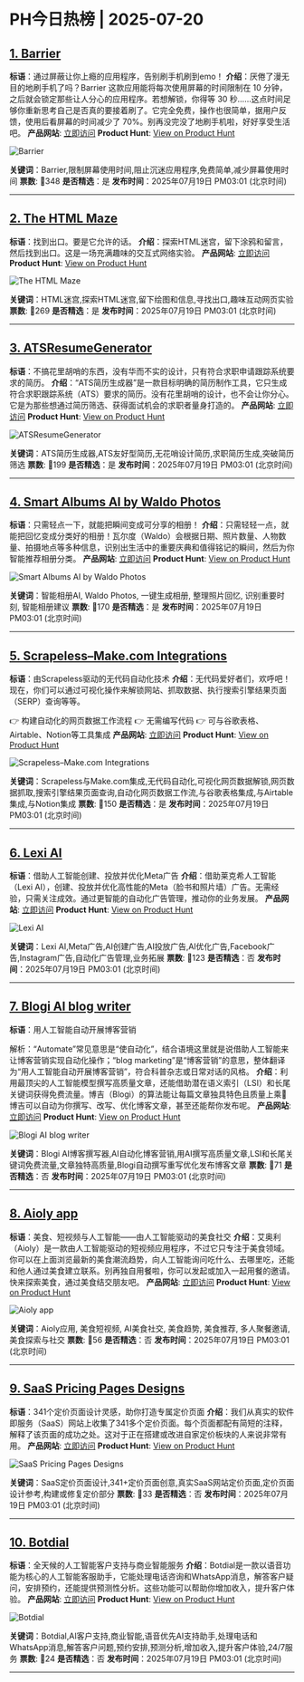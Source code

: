 # PH今日热榜 | 2025-07-20

## [1. Barrier](https://www.producthunt.com/products/barrier-social-lock?utm_campaign=producthunt-api&utm_medium=api-v2&utm_source=Application%3A+dev+%28ID%3A+189358%29)
**标语**：通过屏蔽让你上瘾的应用程序，告别刷手机刷到emo！
**介绍**：厌倦了漫无目的地刷手机了吗？Barrier 这款应用能将每次使用屏幕的时间限制在 10 分钟，之后就会锁定那些让人分心的应用程序。若想解锁，你得等 30 秒……这点时间足够你重新思考自己是否真的要接着刷了。它完全免费，操作也很简单，据用户反馈，使用后看屏幕的时间减少了 70%。别再没完没了地刷手机啦，好好享受生活吧。
**产品网站**: [立即访问](https://www.producthunt.com/r/E2SPJVHVFDOPPL?utm_campaign=producthunt-api&utm_medium=api-v2&utm_source=Application%3A+dev+%28ID%3A+189358%29)
**Product Hunt**: [View on Product Hunt](https://www.producthunt.com/products/barrier-social-lock?utm_campaign=producthunt-api&utm_medium=api-v2&utm_source=Application%3A+dev+%28ID%3A+189358%29)

![Barrier](https://ph-files.imgix.net/af488463-9e37-4d7a-b687-0dce13a74701.jpeg?auto=format)

**关键词**：Barrier,限制屏幕使用时间,阻止沉迷应用程序,免费简单,减少屏幕使用时间
**票数**: 🔺348
**是否精选**：是
**发布时间**：2025年07月19日 PM03:01 (北京时间)

---

## [2. The HTML Maze](https://www.producthunt.com/products/the-html-maze?utm_campaign=producthunt-api&utm_medium=api-v2&utm_source=Application%3A+dev+%28ID%3A+189358%29)
**标语**：找到出口。要是它允许的话。
**介绍**：探索HTML迷宫，留下涂鸦和留言，然后找到出口。这是一场充满趣味的交互式网络实验。
**产品网站**: [立即访问](https://www.producthunt.com/r/CHL3GZR724HN3J?utm_campaign=producthunt-api&utm_medium=api-v2&utm_source=Application%3A+dev+%28ID%3A+189358%29)
**Product Hunt**: [View on Product Hunt](https://www.producthunt.com/products/the-html-maze?utm_campaign=producthunt-api&utm_medium=api-v2&utm_source=Application%3A+dev+%28ID%3A+189358%29)

![The HTML Maze](https://ph-files.imgix.net/56c4230f-d1e8-496a-963b-f9cd150d329b.png?auto=format)

**关键词**：HTML迷宫,探索HTML迷宫,留下绘图和信息,寻找出口,趣味互动网页实验
**票数**: 🔺269
**是否精选**：是
**发布时间**：2025年07月19日 PM03:01 (北京时间)

---

## [3. ATSResumeGenerator](https://www.producthunt.com/products/atsresumegenerator?utm_campaign=producthunt-api&utm_medium=api-v2&utm_source=Application%3A+dev+%28ID%3A+189358%29)
**标语**：不搞花里胡哨的东西，没有华而不实的设计，只有符合求职申请跟踪系统要求的简历。
**介绍**：“ATS简历生成器”是一款目标明确的简历制作工具，它只生成符合求职跟踪系统（ATS）要求的简历。没有花里胡哨的设计，也不会让你分心。它是为那些想通过简历筛选、获得面试机会的求职者量身打造的。
**产品网站**: [立即访问](https://www.producthunt.com/r/LFR3EDOU7OAPNX?utm_campaign=producthunt-api&utm_medium=api-v2&utm_source=Application%3A+dev+%28ID%3A+189358%29)
**Product Hunt**: [View on Product Hunt](https://www.producthunt.com/products/atsresumegenerator?utm_campaign=producthunt-api&utm_medium=api-v2&utm_source=Application%3A+dev+%28ID%3A+189358%29)

![ATSResumeGenerator](https://ph-files.imgix.net/718902c2-7bd5-40a3-a4f6-1e04726e1373.png?auto=format)

**关键词**：ATS简历生成器,ATS友好型简历,无花哨设计简历,求职简历生成,突破简历筛选
**票数**: 🔺199
**是否精选**：是
**发布时间**：2025年07月19日 PM03:01 (北京时间)

---

## [4. Smart Albums AI by Waldo Photos](https://www.producthunt.com/products/smart-albums-ai-by-waldo-photos?utm_campaign=producthunt-api&utm_medium=api-v2&utm_source=Application%3A+dev+%28ID%3A+189358%29)
**标语**：只需轻点一下，就能把瞬间变成可分享的相册！
**介绍**：只需轻轻一点，就能把回忆变成分类好的相册！瓦尔度（Waldo）会根据日期、照片数量、人物数量、拍摄地点等多种信息，识别出生活中的重要庆典和值得铭记的瞬间，然后为你智能推荐相册分类。
**产品网站**: [立即访问](https://www.producthunt.com/r/JE4ZCZUQBJNDDQ?utm_campaign=producthunt-api&utm_medium=api-v2&utm_source=Application%3A+dev+%28ID%3A+189358%29)
**Product Hunt**: [View on Product Hunt](https://www.producthunt.com/products/smart-albums-ai-by-waldo-photos?utm_campaign=producthunt-api&utm_medium=api-v2&utm_source=Application%3A+dev+%28ID%3A+189358%29)

![Smart Albums AI by Waldo Photos](https://ph-files.imgix.net/7649356c-6b6f-423f-b6d2-2ea58f2dd568.png?auto=format)

**关键词**：智能相册AI, Waldo Photos, 一键生成相册, 整理照片回忆, 识别重要时刻, 智能相册建议
**票数**: 🔺170
**是否精选**：是
**发布时间**：2025年07月19日 PM03:01 (北京时间)

---

## [5. Scrapeless–Make.com Integrations](https://www.producthunt.com/products/scrapeless?utm_campaign=producthunt-api&utm_medium=api-v2&utm_source=Application%3A+dev+%28ID%3A+189358%29)
**标语**：由Scrapeless驱动的无代码自动化技术
**介绍**：无代码爱好者们，欢呼吧！现在，你们可以通过可视化操作来解锁网站、抓取数据、执行搜索引擎结果页面（SERP）查询等等。

👉 构建自动化的网页数据工作流程
👉 无需编写代码
👉 可与谷歌表格、Airtable、Notion等工具集成
**产品网站**: [立即访问](https://www.producthunt.com/r/PLBMZWZYCE5YRJ?utm_campaign=producthunt-api&utm_medium=api-v2&utm_source=Application%3A+dev+%28ID%3A+189358%29)
**Product Hunt**: [View on Product Hunt](https://www.producthunt.com/products/scrapeless?utm_campaign=producthunt-api&utm_medium=api-v2&utm_source=Application%3A+dev+%28ID%3A+189358%29)

![Scrapeless–Make.com Integrations](https://ph-files.imgix.net/22dc4982-0cc7-4931-8afc-4532d65c8544.jpeg?auto=format)

**关键词**：Scrapeless与Make.com集成,无代码自动化,可视化网页数据解锁,网页数据抓取,搜索引擎结果页面查询,自动化网页数据工作流,与谷歌表格集成,与Airtable集成,与Notion集成
**票数**: 🔺150
**是否精选**：是
**发布时间**：2025年07月19日 PM03:01 (北京时间)

---

## [6. Lexi AI](https://www.producthunt.com/products/lexi-ai-2?utm_campaign=producthunt-api&utm_medium=api-v2&utm_source=Application%3A+dev+%28ID%3A+189358%29)
**标语**：借助人工智能创建、投放并优化Meta广告
**介绍**：借助莱克希人工智能（Lexi AI），创建、投放并优化高性能的Meta（脸书和照片墙）广告。无需经验，只需关注成效。通过更智能的自动化广告管理，推动你的业务发展。
**产品网站**: [立即访问](https://www.producthunt.com/r/JKIIR2VMTWQEP4?utm_campaign=producthunt-api&utm_medium=api-v2&utm_source=Application%3A+dev+%28ID%3A+189358%29)
**Product Hunt**: [View on Product Hunt](https://www.producthunt.com/products/lexi-ai-2?utm_campaign=producthunt-api&utm_medium=api-v2&utm_source=Application%3A+dev+%28ID%3A+189358%29)

![Lexi AI](https://ph-files.imgix.net/6517484e-377f-4e64-936e-19ee3bb65f2f.png?auto=format)

**关键词**：Lexi AI,Meta广告,AI创建广告,AI投放广告,AI优化广告,Facebook广告,Instagram广告,自动化广告管理,业务拓展
**票数**: 🔺123
**是否精选**：否
**发布时间**：2025年07月19日 PM03:01 (北京时间)

---

## [7. Blogi AI blog writer](https://www.producthunt.com/products/blogi-ai-blog-writer?utm_campaign=producthunt-api&utm_medium=api-v2&utm_source=Application%3A+dev+%28ID%3A+189358%29)
**标语**：用人工智能自动开展博客营销

解析：“Automate”常见意思是“使自动化”，结合语境这里就是说借助人工智能来让博客营销实现自动化操作；“blog marketing”是“博客营销”的意思，整体翻译为“用人工智能自动开展博客营销”，符合科普杂志或日常对话的风格。
**介绍**：利用最顶尖的人工智能模型撰写高质量文章，还能借助潜在语义索引（LSI）和长尾关键词获得免费流量。博吉（Blogi）的算法能让每篇文章独具特色且质量上乘🚀 博吉可以自动为你撰写、改写、优化博客文章，甚至还能帮你发布呢。
**产品网站**: [立即访问](https://www.producthunt.com/r/TPSPSEFWK4JRFI?utm_campaign=producthunt-api&utm_medium=api-v2&utm_source=Application%3A+dev+%28ID%3A+189358%29)
**Product Hunt**: [View on Product Hunt](https://www.producthunt.com/products/blogi-ai-blog-writer?utm_campaign=producthunt-api&utm_medium=api-v2&utm_source=Application%3A+dev+%28ID%3A+189358%29)

![Blogi AI blog writer](https://ph-files.imgix.net/143f2296-d9cf-4d64-b6ba-1296a9572e10.png?auto=format)

**关键词**：Blogi AI博客撰写器,AI自动化博客营销,用AI撰写高质量文章,LSI和长尾关键词免费流量,文章独特高质量,Blogi自动撰写重写优化发布博客文章
**票数**: 🔺71
**是否精选**：否
**发布时间**：2025年07月19日 PM03:01 (北京时间)

---

## [8. Aioly app ](https://www.producthunt.com/products/aioly-app?utm_campaign=producthunt-api&utm_medium=api-v2&utm_source=Application%3A+dev+%28ID%3A+189358%29)
**标语**：美食、短视频与人工智能——由人工智能驱动的美食社交
**介绍**：艾奥利（Aioly）是一款由人工智能驱动的短视频应用程序，不过它只专注于美食领域。你可以在上面浏览最新的美食潮流趋势，向人工智能询问吃什么、去哪里吃，还能和他人通过美食建立联系。别再独自用餐啦，你可以发起或加入一起用餐的邀请。快来探索美食，通过美食结交朋友吧。
**产品网站**: [立即访问](https://www.producthunt.com/r/BRYXMBWGI2BU2L?utm_campaign=producthunt-api&utm_medium=api-v2&utm_source=Application%3A+dev+%28ID%3A+189358%29)
**Product Hunt**: [View on Product Hunt](https://www.producthunt.com/products/aioly-app?utm_campaign=producthunt-api&utm_medium=api-v2&utm_source=Application%3A+dev+%28ID%3A+189358%29)

![Aioly app ](https://ph-files.imgix.net/942a6b9d-d7cc-4d98-b9fc-bc655368554e.jpeg?auto=format)

**关键词**：Aioly应用, 美食短视频, AI美食社交, 美食趋势, 美食推荐, 多人聚餐邀请, 美食探索与社交
**票数**: 🔺56
**是否精选**：否
**发布时间**：2025年07月19日 PM03:01 (北京时间)

---

## [9. SaaS Pricing Pages Designs](https://www.producthunt.com/products/draftss?utm_campaign=producthunt-api&utm_medium=api-v2&utm_source=Application%3A+dev+%28ID%3A+189358%29)
**标语**：341个定价页面设计灵感，助你打造专属定价页面
**介绍**：我们从真实的软件即服务（SaaS）网站上收集了341多个定价页面。每个页面都配有简短的注释，解释了该页面的成功之处。这对于正在搭建或改进自家定价板块的人来说非常有用。
**产品网站**: [立即访问](https://www.producthunt.com/r/42DAAHI3UCVW7M?utm_campaign=producthunt-api&utm_medium=api-v2&utm_source=Application%3A+dev+%28ID%3A+189358%29)
**Product Hunt**: [View on Product Hunt](https://www.producthunt.com/products/draftss?utm_campaign=producthunt-api&utm_medium=api-v2&utm_source=Application%3A+dev+%28ID%3A+189358%29)

![SaaS Pricing Pages Designs](https://ph-files.imgix.net/e2f19d4d-8d71-4d38-8456-651a5c69cfd8.png?auto=format)

**关键词**：SaaS定价页面设计,341+定价页面创意,真实SaaS网站定价页面,定价页面设计参考,构建或修复定价部分
**票数**: 🔺33
**是否精选**：否
**发布时间**：2025年07月19日 PM03:01 (北京时间)

---

## [10. Botdial](https://www.producthunt.com/products/botdial?utm_campaign=producthunt-api&utm_medium=api-v2&utm_source=Application%3A+dev+%28ID%3A+189358%29)
**标语**：全天候的人工智能客户支持与商业智能服务
**介绍**：Botdial是一款以语音功能为核心的人工智能客服助手，它能处理电话咨询和WhatsApp消息，解答客户疑问，安排预约，还能提供预测性分析。这些功能可以帮助你增加收入，提升客户体验。
**产品网站**: [立即访问](https://www.producthunt.com/r/KOTMBF3ZRIWGJZ?utm_campaign=producthunt-api&utm_medium=api-v2&utm_source=Application%3A+dev+%28ID%3A+189358%29)
**Product Hunt**: [View on Product Hunt](https://www.producthunt.com/products/botdial?utm_campaign=producthunt-api&utm_medium=api-v2&utm_source=Application%3A+dev+%28ID%3A+189358%29)

![Botdial](https://ph-files.imgix.net/c56d20f7-eb1f-4085-9631-0ef2137047d5.jpeg?auto=format)

**关键词**：Botdial,AI客户支持,商业智能,语音优先AI支持助手,处理电话和WhatsApp消息,解答客户问题,预约安排,预测分析,增加收入,提升客户体验,24/7服务
**票数**: 🔺24
**是否精选**：否
**发布时间**：2025年07月19日 PM03:01 (北京时间)

---

